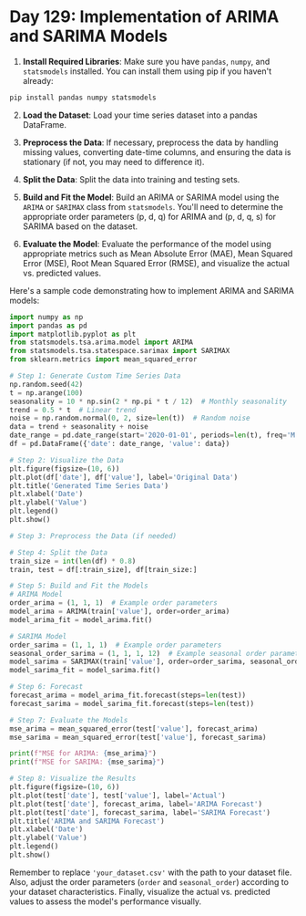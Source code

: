 # **Day 129: Implementation of ARIMA and SARIMA Models**

1. **Install Required Libraries**: Make sure you have `pandas`, `numpy`, and `statsmodels` installed. You can install them using pip if you haven't already:

```bash
pip install pandas numpy statsmodels
```

2. **Load the Dataset**: Load your time series dataset into a pandas DataFrame.

3. **Preprocess the Data**: If necessary, preprocess the data by handling missing values, converting date-time columns, and ensuring the data is stationary (if not, you may need to difference it).

4. **Split the Data**: Split the data into training and testing sets.

5. **Build and Fit the Model**: Build an ARIMA or SARIMA model using the `ARIMA` or `SARIMAX` class from `statsmodels`. You'll need to determine the appropriate order parameters (p, d, q) for ARIMA and (p, d, q, s) for SARIMA based on the dataset.

6. **Evaluate the Model**: Evaluate the performance of the model using appropriate metrics such as Mean Absolute Error (MAE), Mean Squared Error (MSE), Root Mean Squared Error (RMSE), and visualize the actual vs. predicted values.

Here's a sample code demonstrating how to implement ARIMA and SARIMA models:

```Python
import numpy as np
import pandas as pd
import matplotlib.pyplot as plt
from statsmodels.tsa.arima.model import ARIMA
from statsmodels.tsa.statespace.sarimax import SARIMAX
from sklearn.metrics import mean_squared_error

# Step 1: Generate Custom Time Series Data
np.random.seed(42)
t = np.arange(100)
seasonality = 10 * np.sin(2 * np.pi * t / 12)  # Monthly seasonality
trend = 0.5 * t  # Linear trend
noise = np.random.normal(0, 2, size=len(t))  # Random noise
data = trend + seasonality + noise
date_range = pd.date_range(start='2020-01-01', periods=len(t), freq='M')
df = pd.DataFrame({'date': date_range, 'value': data})

# Step 2: Visualize the Data
plt.figure(figsize=(10, 6))
plt.plot(df['date'], df['value'], label='Original Data')
plt.title('Generated Time Series Data')
plt.xlabel('Date')
plt.ylabel('Value')
plt.legend()
plt.show()

# Step 3: Preprocess the Data (if needed)

# Step 4: Split the Data
train_size = int(len(df) * 0.8)
train, test = df[:train_size], df[train_size:]

# Step 5: Build and Fit the Models
# ARIMA Model
order_arima = (1, 1, 1)  # Example order parameters
model_arima = ARIMA(train['value'], order=order_arima)
model_arima_fit = model_arima.fit()

# SARIMA Model
order_sarima = (1, 1, 1)  # Example order parameters
seasonal_order_sarima = (1, 1, 1, 12)  # Example seasonal order parameters
model_sarima = SARIMAX(train['value'], order=order_sarima, seasonal_order=seasonal_order_sarima)
model_sarima_fit = model_sarima.fit()

# Step 6: Forecast
forecast_arima = model_arima_fit.forecast(steps=len(test))
forecast_sarima = model_sarima_fit.forecast(steps=len(test))

# Step 7: Evaluate the Models
mse_arima = mean_squared_error(test['value'], forecast_arima)
mse_sarima = mean_squared_error(test['value'], forecast_sarima)

print(f"MSE for ARIMA: {mse_arima}")
print(f"MSE for SARIMA: {mse_sarima}")

# Step 8: Visualize the Results
plt.figure(figsize=(10, 6))
plt.plot(test['date'], test['value'], label='Actual')
plt.plot(test['date'], forecast_arima, label='ARIMA Forecast')
plt.plot(test['date'], forecast_sarima, label='SARIMA Forecast')
plt.title('ARIMA and SARIMA Forecast')
plt.xlabel('Date')
plt.ylabel('Value')
plt.legend()
plt.show()

```

Remember to replace `'your_dataset.csv'` with the path to your dataset file. Also, adjust the order parameters (`order` and `seasonal_order`) according to your dataset characteristics. Finally, visualize the actual vs. predicted values to assess the model's performance visually.